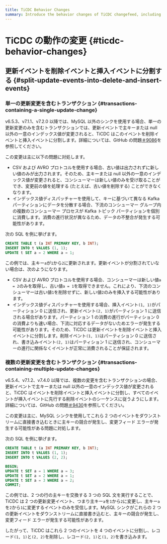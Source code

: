 ```yaml
---
title: TiCDC Behavior Changes
summary: Introduce the behavior changes of TiCDC changefeed, including the reasons and the impact of these changes.
---
```


# TiCDC の動作の変更 {#ticdc-behavior-changes}

## 更新イベントを削除イベントと挿入イベントに分割する {#split-update-events-into-delete-and-insert-events}

### 単一の更新変更を含むトランザクション {#transactions-containing-a-single-update-change}

v6.5.3、v7.1.1、v7.2.0 以降では、MySQL 以外のシンクを使用する場合、単一の更新変更のみを含むトランザクションでは、更新イベントで主キーまたは null 以外の一意のインデックス値が変更されると、TiCDC はこのイベントを削除イベントと挿入イベントに分割します。詳細については、GitHub の問題[＃9086](https://github.com/pingcap/tiflow/issues/9086)を参照してください。

この変更は主に以下の問題に対処します。

-   CSV および AVRO プロトコルを使用する場合、古い値は出力されずに新しい値のみが出力されます。そのため、主キーまたは null 以外の一意のインデックス値が変更されると、コンシューマーは新しい値のみを受け取ることができ、変更前の値を処理する (たとえば、古い値を削除する) ことができなくなります。
-   インデックス値ディスパッチャーを使用して、キーに基づいて異なる Kafka パーティションにデータを分散する場合、下流のコンシューマー グループ内の複数のコンシューマー プロセスが Kafka トピック パーティションを個別に消費します。消費の進行状況が異なるため、データの不整合が発生する可能性があります。

次の SQL を例に挙げます。

```sql
CREATE TABLE t (a INT PRIMARY KEY, b INT);
INSERT INTO t VALUES (1, 1);
UPDATE t SET a = 2 WHERE a = 1;
```

この例では、主キー`a`が`1`から`2`に更新されます。更新イベントが分割されていない場合は、次のようになります。

-   CSV および AVRO プロトコルを使用する場合、コンシューマーは新しい値`a = 2`のみを取得し、古い値`a = 1`を取得できません。これにより、下流のコンシューマーは古い値`1`を削除せずに、新しい値`2`のみを挿入する可能性があります。
-   インデックス値ディスパッチャーを使用する場合、挿入イベント`(1, 1)`がパーティション 0 に送信され、更新イベント`(2, 1)`がパーティション 1 に送信される場合があります。パーティション 1 の消費の進行がパーティション 0 の消費よりも速い場合、下流に対応するデータがないためエラーが発生する可能性があります。そのため、TiCDC は更新イベントを削除イベントと挿入イベントに分割します。削除イベント`(1, 1)`はパーティション 0 に送信され、書き込みイベント`(2, 1)`はパーティション 1 に送信され、コンシューマーの進行に関係なくイベントが正常に消費されることが保証されます。

### 複数の更新変更を含むトランザクション {#transactions-containing-multiple-update-changes}

v6.5.4、v7.1.2、v7.4.0 以降では、複数の変更を含むトランザクションの場合、更新イベントで主キーまたは null 以外の一意のインデックス値が変更されると、TiCDC はイベントを削除イベントと挿入イベントに分割し、すべてのイベントが挿入イベントに先行する削除イベントのシーケンスに従うようにします。詳細については、GitHub の問題[＃9430](https://github.com/pingcap/tiflow/issues/9430)を参照してください。

この変更は主に、MySQL シンクを使用してこれら 2 つのイベントをダウンストリームに直接書き込むときに主キーの競合が発生し、変更フィード エラーが発生する可能性がある問題に対処します。

次の SQL を例に挙げます。

```sql
CREATE TABLE t (a INT PRIMARY KEY, b INT);
INSERT INTO t VALUES (1, 1);
INSERT INTO t VALUES (2, 2);

BEGIN;
UPDATE t SET a = 1 WHERE a = 3;
UPDATE t SET a = 2 WHERE a = 1;
UPDATE t SET a = 3 WHERE a = 2;
COMMIT;
```

この例では、2 つの行の主キーを交換する 3 つの SQL 文を実行することで、TiCDC は 2 つの更新変更イベント、つまり主キー`a`を`1`から`2`に変更し、主キー`a`を`2`から`1`に変更するイベントのみを受信します。MySQL シンクがこれらの 2 つの更新イベントをダウンストリームに直接書き込むと、主キーの競合が発生し、変更フィード エラーが発生する可能性があります。

したがって、TiCDC はこれら 2 つのイベントを 4 つのイベントに分割し、レコード`(1, 1)`と`(2, 2)`を削除し、レコード`(2, 1)`と`(1, 2)`を書き込みます。
